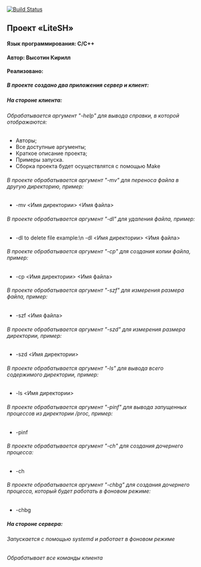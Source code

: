 [![Build Status](https://travis-ci.org/MesieGrandMasterBit/OS-L4.svg?branch=main)](https://github.com/MesieGrandMasterBit/OS-L4)

## Проект «LiteSH»

#### Язык программирования: С/С++

#### Автор: Высотин Кирилл
#### Реализовано:
##### В проекте создано два приложения сервер и клиент:
##### На стороне клиента:
###### Обрабатывается аргумент "-help" для вывода справки, в которой отображаются:
- Авторы;
- Все доступные аргументы;
- Краткое описание проекта;
- Примеры запуска.
- Сборка проекта будет осуществлятся с помощью Make
###### В проекте обрабатывается аргумент "-mv" для переноса файла в другую директорию, пример:
- -mv <Имя директории> <Имя файла>
###### В проекте обрабатывается аргумент "-dl" для удаления файла, пример:
- -dl to delete file example:\n -dl <Имя директории> <Имя файла>
###### В проекте обрабатывается аргумент "-cp" для создания копии файла, пример:
- -cp <Имя директории> <Имя файла>
###### В проекте обрабатывается аргумент "-szf" для измерения размера файла, пример:
- -szf <Имя файла>
###### В проекте обрабатывается аргумент "-szd" для измерения размера директории, пример:
- -szd <Имя директории>
###### В проекте обрабатывается аргумент "-ls" для вывода всего содержимого директории, пример:
- -ls <Имя директории>
###### В проекте обрабатывается аргумент "-pinf" для вывода запущенных процессов из директории /proc, пример:
- -pinf
###### В проекте обрабатывается аргумент "-ch" для создания дочернего процесса:
- -ch
###### В проекте обрабатывается аргумент "-chbg" для создания дочернего процесса, который будет работать в фоновом режиме:
- -chbg
##### На стороне сервера:
###### Запускается с помощью systemd и работает в фоновом режиме
###### Обрабатывает все команды клиента
